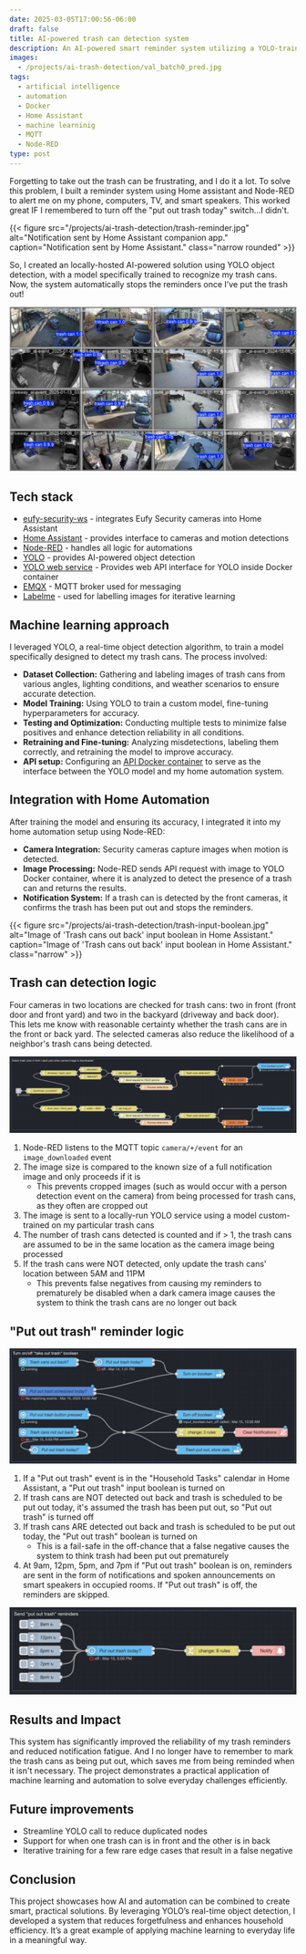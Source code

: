 ```yaml
---
date: 2025-03-05T17:00:56-06:00
draft: false
title: AI-powered trash can detection system
description: An AI-powered smart reminder system utilizing a YOLO-trained object detection model to identify trash cans in security camera footage, allowing for intelligent reminders for taking out the trash that adjust to real-world conditions.
images:
  - /projects/ai-trash-detection/val_batch0_pred.jpg
tags:
  - artificial intelligence
  - automation
  - Docker
  - Home Assistant
  - machine learninig
  - MQTT
  - Node-RED
type: post
---
```

Forgetting to take out the trash can be frustrating, and I do it a lot. To solve this problem, I built a reminder system using Home assistant and Node-RED to alert me on my phone, computers, TV, and smart speakers. This worked great IF I remembered to turn off the "put out trash today" switch...I didn't.

{{< figure src="/projects/ai-trash-detection/trash-reminder.jpg" alt="Notification sent by Home Assistant companion app." caption="Notification sent by Home Assistant." class="narrow rounded" >}}

So, I created an locally-hosted AI-powered solution using YOLO object detection, with a model specifically trained to recognize my trash cans. Now, the system automatically stops the reminders once I’ve put the trash out!

![Alt text](val_batch0_pred.jpg)

## Tech stack

- [eufy-security-ws](https://github.com/bropat/eufy-security-ws) - integrates Eufy Security cameras into Home Assistant
- [Home Assistant](https://www.home-assistant.io) - provides interface to cameras and motion detections
- [Node-RED](https://www.nodered.org) - handles all logic for automations
- [YOLO](https://www.ultralytics.com/yolo) - provides AI-powered object detection
- [YOLO web service](https://github.com/JavierMtz5/YOLOv8-docker.git) - Provides web API interface for YOLO inside Docker container
- [EMQX](https://www.emqx.com) - MQTT broker used for messaging
- [Labelme](https://labelme.io/) - used for labelling images for iterative learning

## Machine learning approach

I leveraged YOLO, a real-time object detection algorithm, to train a model specifically designed to detect my trash cans. The process involved:

- **Dataset Collection:** Gathering and labeling images of trash cans from various angles, lighting conditions, and weather scenarios to ensure accurate detection.
- **Model Training:** Using YOLO to train a custom model, fine-tuning hyperparameters for accuracy.
- **Testing and Optimization:** Conducting multiple tests to minimize false positives and enhance detection reliability in all conditions.
- **Retraining and Fine-tuning:** Analyzing misdetections, labeling them correctly, and retraining the model to improve accuracy.
- **API setup:** Configuring an [API Docker container](https://github.com/JavierMtz5/YOLOv8-docker) to serve as the interface between the YOLO model and my home automation system.

## Integration with Home Automation

After training the model and ensuring its accuracy, I integrated it into my home automation setup using Node-RED:

- **Camera Integration:** Security cameras capture images when motion is detected.
- **Image Processing:** Node-RED sends API request with image to YOLO Docker container, where it is analyzed to detect the presence of a trash can and returns the results.
- **Notification System:** If a trash can is detected by the front cameras, it confirms the trash has been put out and stops the reminders.

{{< figure src="/projects/ai-trash-detection/trash-input-boolean.jpg" alt="Image of 'Trash cans out back' input boolean in Home Assistant." caption="Image of 'Trash cans out back' input boolean in Home Assistant." class="narrow" >}}

## Trash can detection logic

Four cameras in two locations are checked for trash cans: two in front (front door and front yard) and two in the backyard (driveway and back door). This lets me know with reasonable certainty whether the trash cans are in the front or back yard. The selected cameras also reduce the likelihood of a neighbor's trash cans being detected.

![Image of Node-RED logic flow for trash can detection](detect-trash-cans-logic.jpg)

1. Node-RED listens to the MQTT topic `camera/+/event` for an `image_downloaded` event
2. The image size is compared to the known size of a full notification image and only proceeds if it is
    - This prevents cropped images (such as would occur with a person detection event on the camera) from being processed for trash cans, as they often are cropped out
3. The image is sent to a locally-run YOLO service using a model custom-trained on my particular trash cans
4. The number of trash cans detected is counted and if > 1, the trash cans are assumed to be in the same location as the camera image being processed
5. If the trash cans were NOT detected, only update the trash cans' location between 5AM and 11PM
    - This prevents false negatives from causing my reminders to prematurely be disabled when a dark camera image causes the system to think the trash cans are no longer out back

## "Put out trash" reminder logic

![Image of Node-RED logic flow for turning on/off 'Put out trash' boolean](turn-on-off-take-out-trash.jpg)

1. If a "Put out trash" event is in the "Household Tasks" calendar in Home Assistant, a "Put out trash" input boolean is turned on
2. If trash cans are NOT detected out back and trash is scheduled to be put out today, it's assumed the trash has been put out, so "Put out trash" is turned off
3. If trash cans ARE detected out back and trash is scheduled to be put out today, the "Put out trash" boolean is turned on
    - This is a fail-safe in the off-chance that a false negative causes the system to think trash had been put out prematurely
4. At 9am, 12pm, 5pm, and 7pm if "Put out trash" boolean is on, reminders are sent in the form of notifications and spoken announcements on smart speakers in occupied rooms. If "Put out trash" is off, the reminders are skipped.

![Image of Node-RED logic flow for sending reminders](put-out-trash-reminders.jpg)

## Results and Impact

This system has significantly improved the reliability of my trash reminders and reduced notification fatigue. And I no longer have to remember to mark the trash cans as being put out, which saves me from being reminded when it isn't necessary. The project demonstrates a practical application of machine learning and automation to solve everyday challenges efficiently.

## Future improvements

- Streamline YOLO call to reduce duplicated nodes
- Support for when one trash can is in front and the other is in back
- Iterative training for a few rare edge cases that result in a false negative

## Conclusion

This project showcases how AI and automation can be combined to create smart, practical solutions. By leveraging YOLO’s real-time object detection, I developed a system that reduces forgetfulness and enhances household efficiency. It’s a great example of applying machine learning to everyday life in a meaningful way.

